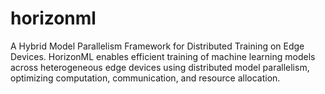 # horizonml
A Hybrid Model Parallelism Framework for Distributed Training on Edge Devices. HorizonML enables efficient training of machine learning models across heterogeneous edge devices using distributed model parallelism, optimizing computation, communication, and resource allocation.
